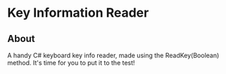# Key Information Reader

## About

A handy C# keyboard key info reader, made using the ReadKey(Boolean) method. It's time for you to put it to the test!
